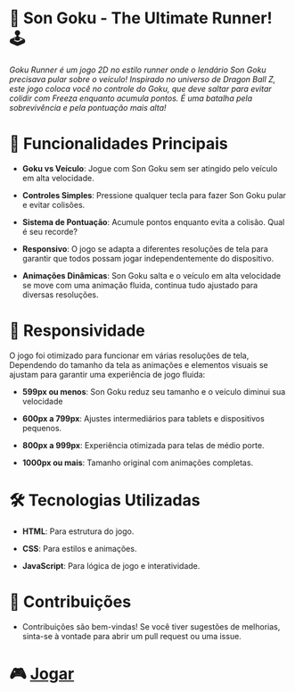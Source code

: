 # :rocket: Son Goku - The Ultimate Runner! :joystick:

*Goku Runner é um jogo 2D no estilo runner onde o lendário Son Goku precisava pular sobre o veículo! Inspirado no universo de Dragon Ball Z, este jogo coloca você no controle do Goku, que deve saltar para evitar colidir com Freeza enquanto acumula pontos. É uma batalha pela sobrevivência e pela pontuação mais alta!*


# :star2: Funcionalidades Principais

* **Goku vs Veículo**: Jogue com Son Goku sem ser atingido pelo veículo em alta velocidade.
  
* **Controles Simples**: Pressione qualquer tecla para fazer Son Goku pular e evitar colisões.

* **Sistema de Pontuação**: Acumule pontos enquanto evita a colisão. Qual é seu recorde?

* **Responsivo**: O jogo se adapta a diferentes resoluções de tela para garantir que todos possam jogar independentemente do dispositivo.

* **Animações  Dinâmicas**: Son Goku salta e o veículo em alta velocidade se move com uma animação fluida, continua tudo ajustado para diversas resoluções.


# :iphone: Responsividade

O jogo foi otimizado para funcionar em várias resoluções de tela, Dependendo do tamanho da tela as animações e elementos visuais se ajustam para garantir uma experiência de jogo fluida:

* **599px ou menos**: Son Goku reduz seu tamanho e o veículo diminui sua velocidade

*  **600px a 799px**: Ajustes intermediários para tablets e dispositivos pequenos.

*  **800px a 999px**: Experiência otimizada para telas de médio porte.

*  **1000px ou mais**: Tamanho original com animações completas.


# :hammer_and_wrench: Tecnologias Utilizadas

* **HTML**: Para estrutura do jogo.

* **CSS**: Para estilos e animações.

* **JavaScript**: Para lógica de jogo e interatividade.


# :milky_way: Contribuições

* Contribuições são bem-vindas! Se você tiver sugestões de melhorias, sinta-se à vontade para abrir um pull request ou uma issue.



# :video_game: [Jogar](https://rafael-prodo.github.io/Son-Goku/)
